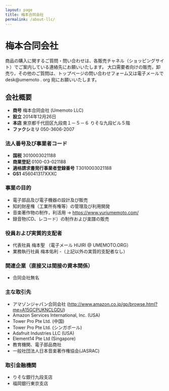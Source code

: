 ```yaml
---
layout: page
title: 梅本合同会社
permalink: /about-llc/
---
```


# 梅本合同会社

商品の購入に関するご質問・問い合わせは、各販売チャネル（ショッピングサイト）でご案内している連絡先にお願いいたします。
大口需要者向けの販売，卸売り，その他のご質問は、トップページの問い合わせフォーム又は電子メールで desk@umemoto . org 宛にお願いいたします。

## 会社概要
- **商号** 梅本合同会社 (Umemoto LLC)
- **設立** 2014年12月26日
- **本店** 東京都千代田区九段南１－５－６ りそな九段ビル５階
- **ファクシミリ** 050-3606-2007 

### 法人番号及び事業者コード
- **国税** 3010003021188
- **商業登記** 0100-03-021188
- **適格請求書発行事業者登録番号** T3010003021188
- **GS1** 456041317XXXC

### 事業の目的
- 電子部品及び電子機器の設計及び販売
- 知的財産権（工業所有権等）の管理及び利用開発
- 音楽著作物の制作，利活用  → https://www.yuriumemoto.com/
- 録音物(CD、レコード）の制作および楽譜の販売

### 役員および実質的支配者
- 代表社員 梅本聖  （電子メール HIJIRI @ UMEMOTO.ORG）
- 業務執行社員 梅本佑利
-（上記以外の実質的支配者なし）

### 関連企業（直接又は間接の資本関係）
- 合同会社無名

### 主な取引先
- アマゾンジャパン合同会社 (http://www.amazon.co.jp/gp/browse.html?me=A15GCPUKNCLGDU)
- Amazon Services International, Inc. (USA)
- Tower Pro Pte Ltd. (中国) 
- Tower Pro Pte Ltd. (シンガポール)
- Adafruit Industries LLC (USA) 
- Element14 Pte Ltd (Singapore)  
- 教育機関、電子部品商社
- 一般社団法人日本音楽著作権協会(JASRAC)

### 取引金融機関
- りそな銀行九段支店
- 福岡銀行東京支店
